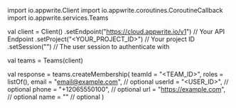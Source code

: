 import io.appwrite.Client
import io.appwrite.coroutines.CoroutineCallback
import io.appwrite.services.Teams

val client = Client()
    .setEndpoint("https://cloud.appwrite.io/v1") // Your API Endpoint
    .setProject("&lt;YOUR_PROJECT_ID&gt;") // Your project ID
    .setSession("") // The user session to authenticate with

val teams = Teams(client)

val response = teams.createMembership(
    teamId = "<TEAM_ID>",
    roles = listOf(),
    email = "email@example.com", // optional
    userId = "<USER_ID>", // optional
    phone = "+12065550100", // optional
    url = "https://example.com", // optional
    name = "<NAME>" // optional
)
